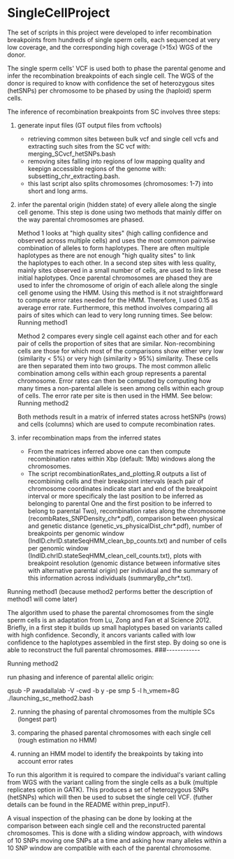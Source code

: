 # SingleCellProject
The set of scripts in this project were developed to infer recombination breakpoints from hundreds of single sperm cells, 
each sequenced at very low coverage, and the corresponding high coverage (>15x) WGS of the donor. 

The single sperm cells' VCF is used both to phase the parental genome and infer the recombination breakpoints of each single
cell. The WGS of the donor is required to know with confidence the set of heterozygous sites (hetSNPs) per chromosome to be phased by 
using the (haploid) sperm cells. 


The inference of recombination breakpoints from SC involves three steps:

1) generate input files (GT output files from vcftools)
   - retrieving common sites between bulk vcf and single cell vcfs and extracting such sites from the SC vcf with: merging_SCvcf_hetSNPs.bash
   - removing sites falling into regions of low mapping quality and keepign accessible regions of the genome with: subsetting_chr_extracting.bash.
   - this last script also splits chromosomes (chromosomes: 1-7) into short and long arms.
   
2) infer the parental origin (hidden state) of every allele along the single cell genome.
   This step is done using two methods that mainly differ on the way parental chromosomes are phased. 
   
   Method 1 looks at "high quality sites" (high calling confidence and observed across multiple cells) and uses the most common pairwise combination of alleles to form haplotypes. There are often multiple haplotypes as there are not enough "high quality sites" to link the haplotypes to each other. In a second step sites with less quality, mainly sites observed in a small number of cells, are used to link these initial haplotypes. Once parental chromosomes are phased they are used to infer the chromosome of origin of each allele along the single cell genome using the HMM. Using this method is it not straightforward to compute error rates needed for the HMM. Therefore, I used 0.15 as average error rate. Furthermore, this method involves comparing all pairs of sites which can lead to very long running times. See below: Running method1
   
   Method 2 compares every single cell against each other and for each pair of cells the proportion of sites that are similar. Non-recombining cells are those for which most of the comparisons show either very low  (similarity < 5%) or very high (similarity > 95%) similarity. These cells are then separated them into two groups. The most common allelic combination among cells within each group represents a parental chromosome. Error rates can then be computed by computing how many times a non-parental allele is seen among cells within each group of cells. The error rate per site is then used in the HMM. See below: Running method2
   
   Both methods result in a matrix of inferred states across hetSNPs (rows) and cells (columns) which are used to compute recombination rates. 
   
3) infer recombination maps from the inferred states 
    
    - From the matrices inferred above one can then compute recombination rates within Xbp (default: 1Mb) windows along the chromosomes. 
    - The script recombinationRates_and_plotting.R outputs a list of recombining cells and their breakpoint intervals (each pair of chromosome coordinates indicate start and end of the breakpoint interval or more specificaly the last position to be inferred as belonging to parental One and the first position to be inferred to belong to parental Two), recombination rates along the chromosome (recombRates_SNPDensity_chr*.pdf), comparison between physical and genetic distance (genetic_vs_physicalDist_chr*.pdf), number of breakpoints per genomic window (IndID.chrID.stateSeqHMM_clean_bp_counts.txt) and number of cells per genomic window (IndID.chrID.stateSeqHMM_clean_cell_counts.txt), plots with breakpoint resolution (genomic distance between informative sites with alternative parental origin) per individual and the summary of this information across individuals (summaryBp_chr*.txt). 


Running method1
(because method2 performs better the description of method1 will come later)

The algorithm used to phase the parental chromosomes from the single sperm cells is an adaptation from Lu, Zong and Fan et al
Science 2012. Briefly, in a first step it builds up small haplotypes based on variants called with high confidence. Secondly, it
ancors variants called with low confidence to the haplotypes assembled in the first step. By doing so one is able to reconstruct
the full parental chromosomes. 
###------------

Running method2

run phasing and inference of parental allelic origin:


qsub -P awadallalab -V -cwd -b y -pe smp 5 -l h_vmem=8G ./launching_sc_method2.bash <INDid> <chrNb>





2) running the phasing of parental chromosomes from the multiple SCs (longest part)

3) comparing the phased parental chromosomes with each single cell (rough estimation no HMM)

4) running an HMM model to identify the breakpoints by taking into account error rates


To run this algorithm it is required to compare the individual's variant calling from WGS with the variant calling 
from the single cells as a bulk (multiple replicates option in GATK). This produces a set of heterozygous SNPs (hetSNPs) which
will then be used to subset the single cell VCF. (futher details can be found in the README within prep_inputF). 



A visual inspection of the phasing can be done by looking at the comparison between each single cell and the reconstructed 
parental chromosomes. This is done with a sliding window approach, with windows of 10 SNPs moving one SNPs at a time and asking
how many alleles within a 10 SNP window are compatible with each of the parental chromosome. 


